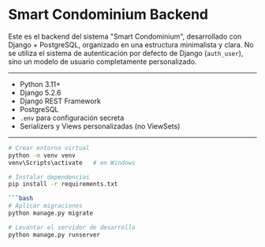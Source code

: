 # Smart Condominium Backend

Este es el backend del sistema "Smart Condominium", desarrollado con Django + PostgreSQL, organizado en una estructura minimalista y clara. No se utiliza el sistema de autenticación por defecto de Django (`auth_user`), sino un modelo de usuario completamente personalizado.

---


- Python 3.11+
- Django 5.2.6
- Django REST Framework
- PostgreSQL
- `.env` para configuración secreta
- Serializers y Views personalizadas (no ViewSets)

---


```bash
# Crear entorno virtual
python -m venv venv
venv\Scripts\activate   # en Windows

# Instalar dependencias
pip install -r requirements.txt

```bash
# Aplicar migraciones
python manage.py migrate

# Levantar el servidor de desarrollo
python manage.py runserver
```
